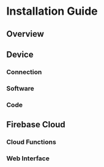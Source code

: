 # Installation Guide

## Overview

## Device

### Connection

### Software

### Code

## Firebase Cloud

### Cloud Functions

### Web Interface